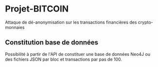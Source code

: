 # Projet-BITCOIN
Attaque de dé-anonymisation sur les transactions financières des crypto-monnaies


## Constitution base de données 

Possibilité à partir de l'API de constituer une base de données Neo4J ou des fichiers JSON par bloc et transactions par pas de 100.
